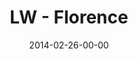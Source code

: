 ---
layout: message
category: message
series: "Heavyweights 2"
title: "LW - Florence"
date: 2014-02-26-00-00
message_id: 855
sc-permalink-url: "http://soundcloud.com/crdschurch/last-wednesday-florence"
audio: "http://s3.amazonaws.com/crossroads-media/messages/audio/022614-lw-florence.mp3"
audio-duration: "28:07"
description: "Florence"
video: "http://s3.amazonaws.com/crossroads-media/messages/video/022614-lw-florence.mp4"
video-duration: "28:07"
yt-video-id: "iN3MGmxksE8"
video-image: "http://s3.amazonaws.com/crossroads-media/images/last-wednesday.jpg"
tag: 
 - last-wednesday
 - crossroads
 - crossroads-church
 - florence
 - terry-phillips
explicit: false
---